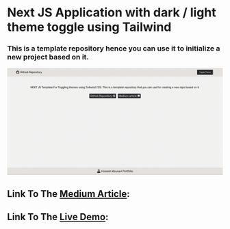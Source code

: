 # Next JS Application with dark / light theme toggle using Tailwind

### This is a template repository hence you can use it to initialize a new project based on it.

![Alt Text](./public/nextJsTailwind.gif)

## Link To The [Medium Article](https://nextjs-tailwind.hmousavi.dev):

## Link To The [Live Demo](https://nextjs-tailwind.hmousavi.dev/):

